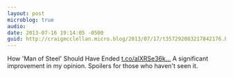 ```yaml
---
layout: post
microblog: true
audio: 
date: 2013-07-16 19:14:05 -0500
guid: http://craigmcclellan.micro.blog/2013/07/17/t357292083217842176.html
---
```

How 'Man of Steel' Should Have Ended [t.co/alXRSe36k...](http://t.co/alXRSe36ki) A significant improvement in my opinion. Spoilers for those who haven't seen it.
